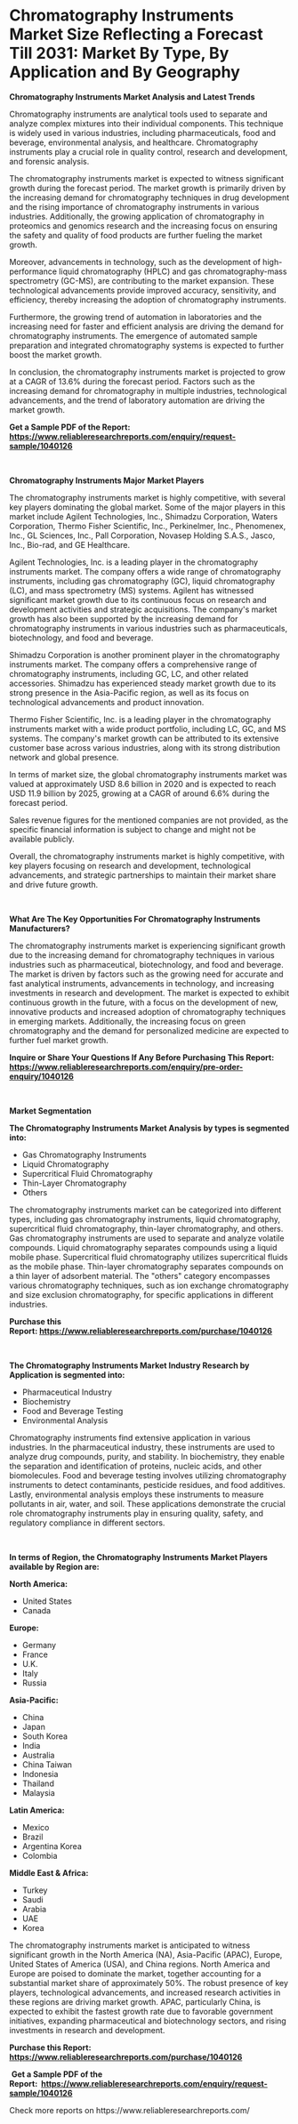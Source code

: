 <p><h1>Chromatography Instruments Market Size Reflecting a Forecast Till 2031: Market By Type, By Application and By Geography</h1></p><p><strong>Chromatography Instruments Market Analysis and Latest Trends</strong></p>
<p><p>Chromatography instruments are analytical tools used to separate and analyze complex mixtures into their individual components. This technique is widely used in various industries, including pharmaceuticals, food and beverage, environmental analysis, and healthcare. Chromatography instruments play a crucial role in quality control, research and development, and forensic analysis.</p><p>The chromatography instruments market is expected to witness significant growth during the forecast period. The market growth is primarily driven by the increasing demand for chromatography techniques in drug development and the rising importance of chromatography instruments in various industries. Additionally, the growing application of chromatography in proteomics and genomics research and the increasing focus on ensuring the safety and quality of food products are further fueling the market growth.</p><p>Moreover, advancements in technology, such as the development of high-performance liquid chromatography (HPLC) and gas chromatography-mass spectrometry (GC-MS), are contributing to the market expansion. These technological advancements provide improved accuracy, sensitivity, and efficiency, thereby increasing the adoption of chromatography instruments.</p><p>Furthermore, the growing trend of automation in laboratories and the increasing need for faster and efficient analysis are driving the demand for chromatography instruments. The emergence of automated sample preparation and integrated chromatography systems is expected to further boost the market growth.</p><p>In conclusion, the chromatography instruments market is projected to grow at a CAGR of 13.6% during the forecast period. Factors such as the increasing demand for chromatography in multiple industries, technological advancements, and the trend of laboratory automation are driving the market growth.</p></p>
<p><strong>Get a Sample PDF of the Report:&nbsp; <a href="https://www.reliableresearchreports.com/enquiry/request-sample/1040126">https://www.reliableresearchreports.com/enquiry/request-sample/1040126</a></strong></p>
<p>&nbsp;</p>
<p><strong>Chromatography Instruments Major Market Players</strong></p>
<p><p>The chromatography instruments market is highly competitive, with several key players dominating the global market. Some of the major players in this market include Agilent Technologies, Inc., Shimadzu Corporation, Waters Corporation, Thermo Fisher Scientific, Inc., Perkinelmer, Inc., Phenomenex, Inc., GL Sciences, Inc., Pall Corporation, Novasep Holding S.A.S., Jasco, Inc., Bio-rad, and GE Healthcare.</p><p>Agilent Technologies, Inc. is a leading player in the chromatography instruments market. The company offers a wide range of chromatography instruments, including gas chromatography (GC), liquid chromatography (LC), and mass spectrometry (MS) systems. Agilent has witnessed significant market growth due to its continuous focus on research and development activities and strategic acquisitions. The company's market growth has also been supported by the increasing demand for chromatography instruments in various industries such as pharmaceuticals, biotechnology, and food and beverage.</p><p>Shimadzu Corporation is another prominent player in the chromatography instruments market. The company offers a comprehensive range of chromatography instruments, including GC, LC, and other related accessories. Shimadzu has experienced steady market growth due to its strong presence in the Asia-Pacific region, as well as its focus on technological advancements and product innovation.</p><p>Thermo Fisher Scientific, Inc. is a leading player in the chromatography instruments market with a wide product portfolio, including LC, GC, and MS systems. The company's market growth can be attributed to its extensive customer base across various industries, along with its strong distribution network and global presence.</p><p>In terms of market size, the global chromatography instruments market was valued at approximately USD 8.6 billion in 2020 and is expected to reach USD 11.9 billion by 2025, growing at a CAGR of around 6.6% during the forecast period.</p><p>Sales revenue figures for the mentioned companies are not provided, as the specific financial information is subject to change and might not be available publicly.</p><p>Overall, the chromatography instruments market is highly competitive, with key players focusing on research and development, technological advancements, and strategic partnerships to maintain their market share and drive future growth.</p></p>
<p>&nbsp;</p>
<p><strong>What Are The Key Opportunities For Chromatography Instruments Manufacturers?</strong></p>
<p><p>The chromatography instruments market is experiencing significant growth due to the increasing demand for chromatography techniques in various industries such as pharmaceutical, biotechnology, and food and beverage. The market is driven by factors such as the growing need for accurate and fast analytical instruments, advancements in technology, and increasing investments in research and development. The market is expected to exhibit continuous growth in the future, with a focus on the development of new, innovative products and increased adoption of chromatography techniques in emerging markets. Additionally, the increasing focus on green chromatography and the demand for personalized medicine are expected to further fuel market growth.</p></p>
<p><strong>Inquire or Share Your Questions If Any Before Purchasing This Report: <a href="https://www.reliableresearchreports.com/enquiry/pre-order-enquiry/1040126">https://www.reliableresearchreports.com/enquiry/pre-order-enquiry/1040126</a></strong></p>
<p>&nbsp;</p>
<p><strong>Market Segmentation</strong></p>
<p><strong>The Chromatography Instruments Market Analysis by types is segmented into:</strong></p>
<p><ul><li>Gas Chromatography Instruments</li><li>Liquid Chromatography</li><li>Supercritical Fluid Chromatography</li><li>Thin-Layer Chromatography</li><li>Others</li></ul></p>
<p><p>The chromatography instruments market can be categorized into different types, including gas chromatography instruments, liquid chromatography, supercritical fluid chromatography, thin-layer chromatography, and others. Gas chromatography instruments are used to separate and analyze volatile compounds. Liquid chromatography separates compounds using a liquid mobile phase. Supercritical fluid chromatography utilizes supercritical fluids as the mobile phase. Thin-layer chromatography separates compounds on a thin layer of adsorbent material. The "others" category encompasses various chromatography techniques, such as ion exchange chromatography and size exclusion chromatography, for specific applications in different industries.</p></p>
<p><strong>Purchase this Report:&nbsp;<a href="https://www.reliableresearchreports.com/purchase/1040126">https://www.reliableresearchreports.com/purchase/1040126</a></strong></p>
<p>&nbsp;</p>
<p><strong>The Chromatography Instruments Market Industry Research by Application is segmented into:</strong></p>
<p><ul><li>Pharmaceutical Industry</li><li>Biochemistry</li><li>Food and Beverage Testing</li><li>Environmental Analysis</li></ul></p>
<p><p>Chromatography instruments find extensive application in various industries. In the pharmaceutical industry, these instruments are used to analyze drug compounds, purity, and stability. In biochemistry, they enable the separation and identification of proteins, nucleic acids, and other biomolecules. Food and beverage testing involves utilizing chromatography instruments to detect contaminants, pesticide residues, and food additives. Lastly, environmental analysis employs these instruments to measure pollutants in air, water, and soil. These applications demonstrate the crucial role chromatography instruments play in ensuring quality, safety, and regulatory compliance in different sectors.</p></p>
<p>&nbsp;</p>
<p><strong>In terms of Region, the Chromatography Instruments Market Players available by Region are:</strong></p>
<p>
    <p> <strong> North America: </strong>
        <ul>
            <li>United States</li>
            <li>Canada</li>
        </ul>
        </p> 
    <p> <strong> Europe: </strong>
        <ul>
            <li>Germany</li>
            <li>France</li>
            <li>U.K.</li>
            <li>Italy</li>
            <li>Russia</li>
        </ul>
        </p> 
    <p> <strong> Asia-Pacific: </strong>
        <ul>
            <li>China</li>
            <li>Japan</li>
            <li>South Korea</li>
            <li>India</li>
            <li>Australia</li>
            <li>China Taiwan</li>
            <li>Indonesia</li>
            <li>Thailand</li>
            <li>Malaysia</li>
        </ul>
        </p> 
    <p> <strong> Latin America: </strong>
        <ul>
            <li>Mexico</li>
            <li>Brazil</li>
            <li>Argentina Korea</li>
            <li>Colombia</li>
        </ul>
        </p> 
    <p> <strong> Middle East & Africa: </strong>
        <ul>
            <li>Turkey</li>
            <li>Saudi</li>
            <li>Arabia</li>
            <li>UAE</li>
            <li>Korea</li>
        </ul>
    </p>
    </p>
<p><p>The chromatography instruments market is anticipated to witness significant growth in the North America (NA), Asia-Pacific (APAC), Europe, United States of America (USA), and China regions. North America and Europe are poised to dominate the market, together accounting for a substantial market share of approximately 50%. The robust presence of key players, technological advancements, and increased research activities in these regions are driving market growth. APAC, particularly China, is expected to exhibit the fastest growth rate due to favorable government initiatives, expanding pharmaceutical and biotechnology sectors, and rising investments in research and development.</p></p>
<p><strong>Purchase this Report: <a href="https://www.reliableresearchreports.com/purchase/1040126">https://www.reliableresearchreports.com/purchase/1040126</a></strong></p>
<p>&nbsp;<strong>Get a Sample PDF of the Report:&nbsp;&nbsp;<a href="https://www.reliableresearchreports.com/enquiry/request-sample/1040126">https://www.reliableresearchreports.com/enquiry/request-sample/1040126</a></strong></p>
<p><strong></strong></p>
<p>Check more reports on https://www.reliableresearchreports.com/</p>